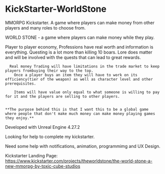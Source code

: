 # KickStarter-WorldStone
MMORPG Kickstarter. A game where players can make money from other players and many roles to choose from.


WORLD STONE - a game where players can make money while they play.


  Player to player economy, Professions have real worth and information is everything. 
    Questing is a lot more than killing 10 boars. Lore does matter and will be involved with the quests that can lead to great rewards.
     
      
      Real money Trading will have limitations in the trade market to keep players frombuying their way to the top. 
        Once a player buys an item they will have to work on its efficiency(tier of the weapon) as well as character level and other prerequisites. 
        
        Items will have value only equal to what someone is willing to pay for it and the players are selling to other players.


    **The purpose behind this is that I want this to be a global game where people that don't make much money can make money playing games they enjoy.**



Developed with Unreal Engine 4.27.2





Looking for help to complete my kickstarter.

Need some help with notifications, animation, programmimg and UX Design.







Kickstarter Landing Page: 
https://www.kickstarter.com/projects/theworldstone/the-world-stone-a-new-mmorpg-by-toxic-cube-studios
